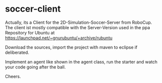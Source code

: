 soccer-client
=============

Actually, its a Client for the 2D-Simulation-Soccer-Server from RoboCup. The client ist mostly compatible with the Server-Version used in 
the ppa Repository for Ubuntu at https://launchpad.net/~gnurubuntu/+archive/rubuntu

Download the sources, import the project with maven to eclipse if deliberated.

Implement an agent like shown in the agent class, run the starter and watch your code going after the ball.

Cheers.

